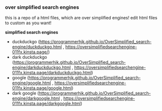 ### over simplified search engines

this is a repo of a html files, which are over simplified engines! edit html files to custom as you want!

**simplified search engines**
 - duckduckgo (https://programmerhjk.github.io/OverSimplified_search-engine/duckduckgo.html , https://oversimplifiedsearchengine-011fx.kinsta.page/)
 - dark duckduckgo (https://programmerhjk.github.io/OverSimplified_search-engine/darkduckduckgo.html , https://oversimplifiedsearchengine-011fx.kinsta.page/darkduckduckgo.html)
 - google (https://programmerhjk.github.io/OverSimplified_search-engine/google.html , https://oversimplifiedsearchengine-011fx.kinsta.page/google.html)
 - dark google (https://programmerhjk.github.io/OverSimplified_search-engine/darkgoogle.html , https://oversimplifiedsearchengine-011fx.kinsta.page/darkgoogle.html)
